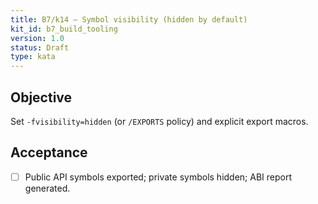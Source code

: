 ```yaml
---
title: B7/k14 — Symbol visibility (hidden by default)
kit_id: b7_build_tooling
version: 1.0
status: Draft
type: kata
---
```

## Objective
Set `-fvisibility=hidden` (or `/EXPORTS` policy) and explicit export macros.
## Acceptance
- [ ] Public API symbols exported; private symbols hidden; ABI report generated.
